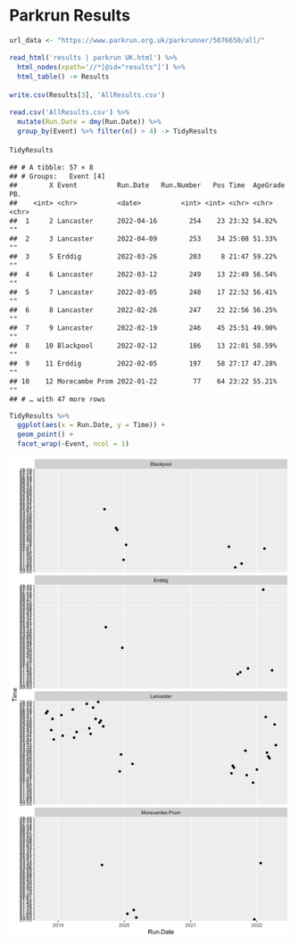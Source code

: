 Parkrun Results
================

``` r
url_data <- "https://www.parkrun.org.uk/parkrunner/5076650/all/"
```

``` r
read_html('results | parkrun UK.html') %>%
  html_nodes(xpath='//*[@id="results"]') %>%
  html_table() -> Results

write.csv(Results[3], 'AllResults.csv')
```

``` r
read.csv('AllResults.csv') %>%
  mutate(Run.Date = dmy(Run.Date)) %>%
  group_by(Event) %>% filter(n() > 4) -> TidyResults

TidyResults
```

    ## # A tibble: 57 × 8
    ## # Groups:   Event [4]
    ##        X Event          Run.Date   Run.Number   Pos Time  AgeGrade PB.  
    ##    <int> <chr>          <date>          <int> <int> <chr> <chr>    <chr>
    ##  1     2 Lancaster      2022-04-16        254    23 23:32 54.82%   ""   
    ##  2     3 Lancaster      2022-04-09        253    34 25:08 51.33%   ""   
    ##  3     5 Erddig         2022-03-26        203     8 21:47 59.22%   ""   
    ##  4     6 Lancaster      2022-03-12        249    13 22:49 56.54%   ""   
    ##  5     7 Lancaster      2022-03-05        248    17 22:52 56.41%   ""   
    ##  6     8 Lancaster      2022-02-26        247    22 22:56 56.25%   ""   
    ##  7     9 Lancaster      2022-02-19        246    45 25:51 49.90%   ""   
    ##  8    10 Blackpool      2022-02-12        186    13 22:01 58.59%   ""   
    ##  9    11 Erddig         2022-02-05        197    58 27:17 47.28%   ""   
    ## 10    12 Morecambe Prom 2022-01-22         77    64 23:22 55.21%   ""   
    ## # … with 47 more rows

``` r
TidyResults %>%
  ggplot(aes(x = Run.Date, y = Time)) + 
  geom_point() +
  facet_wrap(~Event, ncol = 1)
```

![](ParkrunResults_files/figure-gfm/unnamed-chunk-4-1.png)<!-- -->
